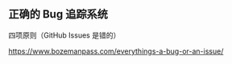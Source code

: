 ## 正确的 Bug 追踪系统

四项原则（GitHub Issues 是错的）

https://www.bozemanpass.com/everythings-a-bug-or-an-issue/